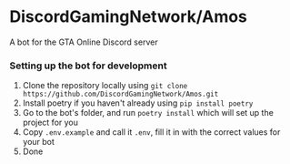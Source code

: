 # DiscordGamingNetwork/Amos

A bot for the GTA Online Discord server

### Setting up the bot for development

1. Clone the repository locally using `git clone https://github.com/DiscordGamingNetwork/Amos.git`
2. Install poetry if you haven't already using `pip install poetry`
3. Go to the bot's folder, and run `poetry install` which will set up the project for you
4. Copy `.env.example` and call it `.env`, fill it in with the correct values for your bot
5. Done